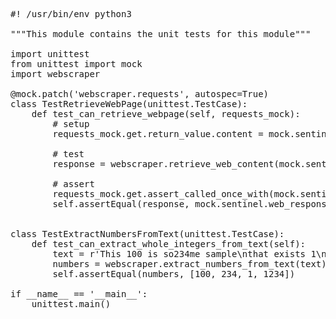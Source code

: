 <pre class="file" data-filename="unit-tests.py" data-target="replace">
#! /usr/bin/env python3

"""This module contains the unit tests for this module"""

import unittest
from unittest import mock
import webscraper

@mock.patch('webscraper.requests', autospec=True)
class TestRetrieveWebPage(unittest.TestCase):
    def test_can_retrieve_webpage(self, requests_mock):
        # setup
        requests_mock.get.return_value.content = mock.sentinel.web_response

        # test
        response = webscraper.retrieve_web_content(mock.sentinel.web_url)

        # assert
        requests_mock.get.assert_called_once_with(mock.sentinel.web_url)
        self.assertEqual(response, mock.sentinel.web_response)


class TestExtractNumbersFromText(unittest.TestCase):
    def test_can_extract_whole_integers_from_text(self):
        text = r'This 100 is so234me sample\nthat exists 1\n\non a multiline1234.'
        numbers = webscraper.extract_numbers_from_text(text)
        self.assertEqual(numbers, [100, 234, 1, 1234])

if __name__ == '__main__':
    unittest.main()
</pre>